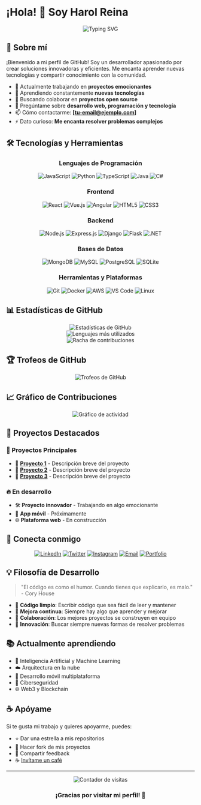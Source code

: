 # ¡Hola! 👋 Soy Harol Reina

<div align="center">
  <img src="https://readme-typing-svg.herokuapp.com?font=Fira+Code&pause=1000&color=2F81F7&center=true&vCenter=true&width=435&lines=Desarrollador+Full+Stack;Apasionado+por+la+tecnología;Siempre+aprendiendo+algo+nuevo" alt="Typing SVG" />
</div>

## 🚀 Sobre mí

¡Bienvenido a mi perfil de GitHub! Soy un desarrollador apasionado por crear soluciones innovadoras y eficientes. Me encanta aprender nuevas tecnologías y compartir conocimiento con la comunidad.

- 🔭 Actualmente trabajando en **proyectos emocionantes**
- 🌱 Aprendiendo constantemente **nuevas tecnologías**
- 👯 Buscando colaborar en **proyectos open source**
- 💬 Pregúntame sobre **desarrollo web, programación y tecnología**
- 📫 Cómo contactarme: **[tu-email@ejemplo.com]**
- ⚡ Dato curioso: **Me encanta resolver problemas complejos**

## 🛠️ Tecnologías y Herramientas

<div align="center">

### Lenguajes de Programación
![JavaScript](https://img.shields.io/badge/JavaScript-F7DF1E?style=for-the-badge&logo=javascript&logoColor=black)
![Python](https://img.shields.io/badge/Python-3776AB?style=for-the-badge&logo=python&logoColor=white)
![TypeScript](https://img.shields.io/badge/TypeScript-007ACC?style=for-the-badge&logo=typescript&logoColor=white)
![Java](https://img.shields.io/badge/Java-ED8B00?style=for-the-badge&logo=java&logoColor=white)
![C#](https://img.shields.io/badge/C%23-239120?style=for-the-badge&logo=c-sharp&logoColor=white)

### Frontend
![React](https://img.shields.io/badge/React-20232A?style=for-the-badge&logo=react&logoColor=61DAFB)
![Vue.js](https://img.shields.io/badge/Vue.js-35495E?style=for-the-badge&logo=vuedotjs&logoColor=4FC08D)
![Angular](https://img.shields.io/badge/Angular-DD0031?style=for-the-badge&logo=angular&logoColor=white)
![HTML5](https://img.shields.io/badge/HTML5-E34F26?style=for-the-badge&logo=html5&logoColor=white)
![CSS3](https://img.shields.io/badge/CSS3-1572B6?style=for-the-badge&logo=css3&logoColor=white)

### Backend
![Node.js](https://img.shields.io/badge/Node.js-43853D?style=for-the-badge&logo=node.js&logoColor=white)
![Express.js](https://img.shields.io/badge/Express.js-404D59?style=for-the-badge)
![Django](https://img.shields.io/badge/Django-092E20?style=for-the-badge&logo=django&logoColor=white)
![Flask](https://img.shields.io/badge/Flask-000000?style=for-the-badge&logo=flask&logoColor=white)
![.NET](https://img.shields.io/badge/.NET-5C2D91?style=for-the-badge&logo=.net&logoColor=white)

### Bases de Datos
![MongoDB](https://img.shields.io/badge/MongoDB-4EA94B?style=for-the-badge&logo=mongodb&logoColor=white)
![MySQL](https://img.shields.io/badge/MySQL-00000F?style=for-the-badge&logo=mysql&logoColor=white)
![PostgreSQL](https://img.shields.io/badge/PostgreSQL-316192?style=for-the-badge&logo=postgresql&logoColor=white)
![SQLite](https://img.shields.io/badge/SQLite-07405E?style=for-the-badge&logo=sqlite&logoColor=white)

### Herramientas y Plataformas
![Git](https://img.shields.io/badge/Git-F05032?style=for-the-badge&logo=git&logoColor=white)
![Docker](https://img.shields.io/badge/Docker-2496ED?style=for-the-badge&logo=docker&logoColor=white)
![AWS](https://img.shields.io/badge/AWS-232F3E?style=for-the-badge&logo=amazon-aws&logoColor=white)
![VS Code](https://img.shields.io/badge/VS_Code-007ACC?style=for-the-badge&logo=visual-studio-code&logoColor=white)
![Linux](https://img.shields.io/badge/Linux-FCC624?style=for-the-badge&logo=linux&logoColor=black)

</div>

## 📊 Estadísticas de GitHub

<div align="center">
  <img src="https://github-readme-stats.vercel.app/api?username=Harol-Reina&show_icons=true&theme=radical" alt="Estadísticas de GitHub" />
</div>

<div align="center">
  <img src="https://github-readme-stats.vercel.app/api/top-langs/?username=Harol-Reina&layout=compact&theme=radical" alt="Lenguajes más utilizados" />
</div>

<div align="center">
  <img src="https://github-readme-streak-stats.herokuapp.com/?user=Harol-Reina&theme=radical" alt="Racha de contribuciones" />
</div>

## 🏆 Trofeos de GitHub

<div align="center">
  <img src="https://github-profile-trophy.vercel.app/?username=Harol-Reina&theme=radical&row=1&column=7" alt="Trofeos de GitHub" />
</div>

## 📈 Gráfico de Contribuciones

<div align="center">
  <img src="https://github-readme-activity-graph.vercel.app/graph?username=Harol-Reina&theme=react-dark" alt="Gráfico de actividad" />
</div>

## 🎯 Proyectos Destacados

### 📌 Proyectos Principales
- 🌟 **[Proyecto 1](enlace)** - Descripción breve del proyecto
- 🚀 **[Proyecto 2](enlace)** - Descripción breve del proyecto
- 💼 **[Proyecto 3](enlace)** - Descripción breve del proyecto

### 🔥 En desarrollo
- 🛠️ **Proyecto innovador** - Trabajando en algo emocionante
- 📱 **App móvil** - Próximamente
- 🌐 **Plataforma web** - En construcción

## 🤝 Conecta conmigo

<div align="center">

[![LinkedIn](https://img.shields.io/badge/LinkedIn-0077B5?style=for-the-badge&logo=linkedin&logoColor=white)](https://linkedin.com/in/tu-perfil)
[![Twitter](https://img.shields.io/badge/Twitter-1DA1F2?style=for-the-badge&logo=twitter&logoColor=white)](https://twitter.com/tu-usuario)
[![Instagram](https://img.shields.io/badge/Instagram-E4405F?style=for-the-badge&logo=instagram&logoColor=white)](https://instagram.com/tu-usuario)
[![Email](https://img.shields.io/badge/Email-D14836?style=for-the-badge&logo=gmail&logoColor=white)](mailto:tu-email@ejemplo.com)
[![Portfolio](https://img.shields.io/badge/Portfolio-000000?style=for-the-badge&logo=About.me&logoColor=white)](https://tu-portfolio.com)

</div>

## 💡 Filosofía de Desarrollo

> "El código es como el humor. Cuando tienes que explicarlo, es malo." - Cory House

- 🎯 **Código limpio**: Escribir código que sea fácil de leer y mantener
- 🔄 **Mejora continua**: Siempre hay algo que aprender y mejorar
- 🤝 **Colaboración**: Los mejores proyectos se construyen en equipo
- 🚀 **Innovación**: Buscar siempre nuevas formas de resolver problemas

## 📚 Actualmente aprendiendo

- 🤖 Inteligencia Artificial y Machine Learning
- ☁️ Arquitectura en la nube
- 📱 Desarrollo móvil multiplataforma
- 🔐 Ciberseguridad
- 🌐 Web3 y Blockchain

## ☕ Apóyame

Si te gusta mi trabajo y quieres apoyarme, puedes:

- ⭐ Dar una estrella a mis repositorios
- 🍴 Hacer fork de mis proyectos
- 💬 Compartir feedback
- ☕ [Invítame un café](https://buymeacoffee.com/tu-usuario)

---

<div align="center">
  <img src="https://komarev.com/ghpvc/?username=Harol-Reina&color=blueviolet&style=flat-square&label=Visitas+al+perfil" alt="Contador de visitas" />
</div>

<div align="center">
  
### ¡Gracias por visitar mi perfil! 🚀
  
</div>